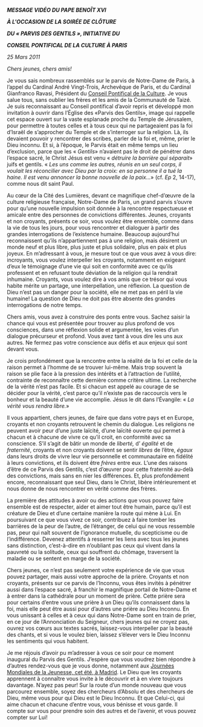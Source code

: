***MESSAGE VIDÉO DU PAPE BENOÎT XVI***

***À L'OCCASION DE LA SOIRÉE DE CLÔTURE***

***DU « PARVIS DES GENTILS », INITIATIVE DU***

***CONSEIL PONTIFICAL DE LA CULTURE À PARIS***

*25 Mars 2011*

*Chers jeunes, chers amis!*

Je vous sais nombreux rassemblés sur le parvis de Notre-Dame de Paris, à l’appel du Cardinal André Vingt-Trois, Archevêque de Paris, et du Cardinal Gianfranco Ravasi, Président du [Conseil Pontifical de la Culture](http://www.vatican.va/roman_curia/pontifical_councils/cultr/index_fr.htm). Je vous salue tous, sans oublier les frères et les amis de la Communauté de Taizé. Je suis reconnaissant au Conseil pontifical d’avoir repris et développé mon invitation à ouvrir dans l’Église des «Parvis des Gentils», image qui rappelle cet espace ouvert sur la vaste esplanade proche du Temple de Jérusalem, pour permettre à toutes celles et à tous ceux qui ne partageaient pas la foi d’Israël de s’approcher du Temple et de s’interroger sur la religion. Là, ils devaient pouvoir y rencontrer des scribes, parler de la foi et, même, prier le Dieu inconnu. Et si, à l’époque, le Parvis était en même temps un lieu d’exclusion, parce que les « *Gentils*» n’avaient pas le droit de pénétrer dans l’espace sacré, le Christ Jésus est venu « *détruire la barrière qui séparait*» juifs et gentils. « *Les uns comme les autres, réunis en un seul corps, il voulait les réconcilier avec Dieu par la croix: en sa personne il a tué la haine. Il est venu annoncer la bonne nouvelle de la paix…*» (cf. *Ep* 2, 14-17), comme nous dit saint Paul.

Au cœur de la Cité des Lumières, devant ce magnifique chef-d’œuvre de la culture religieuse française, Notre-Dame de Paris, un grand parvis s’ouvre pour qu’une nouvelle impulsion soit donnée à la rencontre respectueuse et amicale entre des personnes de convictions différentes. Jeunes, croyants et non croyants, présents ce soir, vous voulez être ensemble, comme dans la vie de tous les jours, pour vous rencontrer et dialoguer à partir des grandes interrogations de l’existence humaine. Beaucoup aujourd’hui reconnaissent qu’ils n’appartiennent pas à une religion, mais désirent un monde neuf et plus libre, plus juste et plus solidaire, plus en paix et plus joyeux. En m’adressant à vous, je mesure tout ce que vous avez à vous dire: incroyants, vous voulez interpeller les croyants, notamment en exigeant d’eux le témoignage d’une vie qui soit en conformité avec ce qu’ils professent et en refusant toute déviation de la religion qui la rendrait inhumaine. Croyants, vous voulez dire à vos amis que ce trésor qui vous habite mérite un partage, une interpellation, une réflexion. La question de Dieu n’est pas un danger pour la société, elle ne met pas en péril la vie humaine! La question de Dieu ne doit pas être absente des grandes interrogations de notre temps.

Chers amis, vous avez à construire des ponts entre vous. Sachez saisir la chance qui vous est présentée pour trouver au plus profond de vos consciences, dans une réflexion solide et argumentée, les voies d’un dialogue précurseur et profond. Vous avez tant à vous dire les uns aux autres. Ne fermez pas votre conscience aux défis et aux enjeux qui sont devant vous.

Je crois profondément que la rencontre entre la réalité de la foi et celle de la raison permet à l’homme de se trouver lui-même. Mais trop souvent la raison se plie face à la pression des intérêts et à l’attraction de l’utilité, contrainte de reconnaître cette dernière comme critère ultime. La recherche de la vérité n’est pas facile. Et si chacun est appelé au courage de se décider pour la vérité, c’est parce qu’il n’existe pas de raccourcis vers le bonheur et la beauté d’une vie accomplie. Jésus le dit dans l’Évangile: « *La vérité vous rendra libre.*»

Il vous appartient, chers jeunes, de faire que dans votre pays et en Europe, croyants et non croyants retrouvent le chemin du dialogue. Les religions ne peuvent avoir peur d’une juste laïcité, d’une laïcité ouverte qui permet à chacun et à chacune de vivre ce qu’il croit, en conformité avec sa conscience. S’il s’agit de bâtir un monde de *liberté,* d’ *égalité* et de *fraternité*, croyants et non croyants doivent se sentir *libres* de l’être, *égaux* dans leurs droits de vivre leur vie personnelle et communautaire en fidélité à leurs convictions, et ils doivent être *frères* entre eux. L’une des raisons d’être de ce Parvis des Gentils, c’est d’œuvrer pour cette fraternité au-delà des convictions, mais sans en nier les différences. Et, plus profondément encore, reconnaissant que seul Dieu, dans le Christ, libère intérieurement et nous donne de nous rencontrer en vérité comme des frères.

La première des attitudes à avoir ou des actions que vous pouvez faire ensemble est de respecter, aider et aimer tout être humain, parce qu’il est créature de Dieu et d’une certaine manière la route qui mène à Lui. En poursuivant ce que vous vivez ce soir, contribuez à faire tomber les barrières de la peur de l’autre, de l’étranger, de celui qui ne vous ressemble pas, peur qui naît souvent de l’ignorance mutuelle, du scepticisme ou de l’indifférence. Devenez attentifs à resserrer les liens avec tous les jeunes sans distinction, c’est-à-dire en n’oubliant pas ceux qui vivent dans la pauvreté ou la solitude, ceux qui souffrent du chômage, traversent la maladie ou se sentent en marge de la société.

Chers jeunes, ce n’est pas seulement votre expérience de vie que vous pouvez partager, mais aussi votre approche de la prière. Croyants et non croyants, présents sur ce parvis de l’Inconnu, vous êtes invités à pénétrer aussi dans l’espace sacré, à franchir le magnifique portail de Notre-Dame et à entrer dans la cathédrale pour un moment de prière. Cette prière sera pour certains d’entre vous une prière à un Dieu qu’ils connaissent dans la foi, mais elle peut être aussi pour d’autres une prière au Dieu Inconnu. En vous unissant à celles et à ceux qui dans Notre-Dame sont en train de prier, en ce jour de l’Annonciation du Seigneur, chers jeunes qui ne croyez pas, ouvrez vos cœurs aux textes sacrés, laissez-vous interpeller par la beauté des chants, et si vous le voulez bien, laissez s’élever vers le Dieu Inconnu les sentiments qui vous habitent.

Je me réjouis d’avoir pu m’adresser à vous ce soir pour ce moment inaugural du Parvis des Gentils. J’espère que vous voudrez bien répondre à d’autres rendez-vous que je vous donne, notamment aux [Journées Mondiales de la Jeunesse, cet été, à Madrid](http://www.vatican.va/gmg/documents/gmg_2011_fr.html). Le Dieu que les croyants apprennent à connaître vous invite à le découvrir et à en vivre toujours davantage. N’ayez pas peur! Sur la route d’un monde nouveau que vous parcourez ensemble, soyez des chercheurs d’Absolu et des chercheurs de Dieu, même vous pour qui Dieu est le Dieu Inconnu. Et que Celui-ci, qui aime chacun et chacune d’entre vous, vous bénisse et vous garde. Il compte sur vous pour prendre soin des autres et de l’avenir, et vous pouvez compter sur Lui!